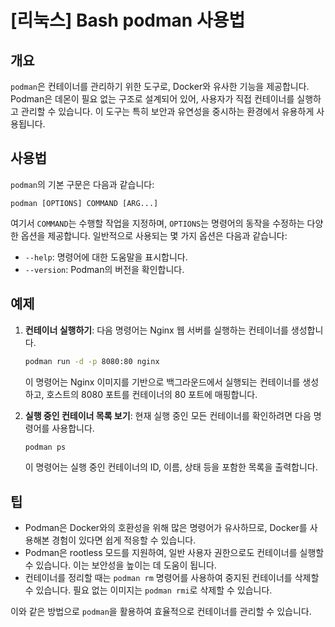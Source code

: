 # [리눅스] Bash podman 사용법

## 개요
`podman`은 컨테이너를 관리하기 위한 도구로, Docker와 유사한 기능을 제공합니다. Podman은 데몬이 필요 없는 구조로 설계되어 있어, 사용자가 직접 컨테이너를 실행하고 관리할 수 있습니다. 이 도구는 특히 보안과 유연성을 중시하는 환경에서 유용하게 사용됩니다.

## 사용법
`podman`의 기본 구문은 다음과 같습니다:

```
podman [OPTIONS] COMMAND [ARG...]
```

여기서 `COMMAND`는 수행할 작업을 지정하며, `OPTIONS`는 명령어의 동작을 수정하는 다양한 옵션을 제공합니다. 일반적으로 사용되는 몇 가지 옵션은 다음과 같습니다:

- `--help`: 명령어에 대한 도움말을 표시합니다.
- `--version`: Podman의 버전을 확인합니다.

## 예제
1. **컨테이너 실행하기**: 다음 명령어는 Nginx 웹 서버를 실행하는 컨테이너를 생성합니다.
   ```bash
   podman run -d -p 8080:80 nginx
   ```
   이 명령어는 Nginx 이미지를 기반으로 백그라운드에서 실행되는 컨테이너를 생성하고, 호스트의 8080 포트를 컨테이너의 80 포트에 매핑합니다.

2. **실행 중인 컨테이너 목록 보기**: 현재 실행 중인 모든 컨테이너를 확인하려면 다음 명령어를 사용합니다.
   ```bash
   podman ps
   ```
   이 명령어는 실행 중인 컨테이너의 ID, 이름, 상태 등을 포함한 목록을 출력합니다.

## 팁
- Podman은 Docker와의 호환성을 위해 많은 명령어가 유사하므로, Docker를 사용해본 경험이 있다면 쉽게 적응할 수 있습니다.
- Podman은 rootless 모드를 지원하여, 일반 사용자 권한으로도 컨테이너를 실행할 수 있습니다. 이는 보안성을 높이는 데 도움이 됩니다.
- 컨테이너를 정리할 때는 `podman rm` 명령어를 사용하여 중지된 컨테이너를 삭제할 수 있습니다. 필요 없는 이미지는 `podman rmi`로 삭제할 수 있습니다.

이와 같은 방법으로 `podman`을 활용하여 효율적으로 컨테이너를 관리할 수 있습니다.